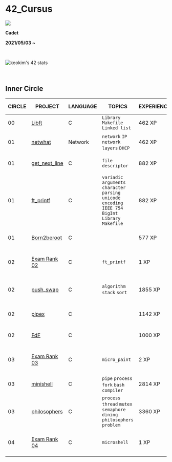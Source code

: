 # **42_Cursus**

<a href="버튼을 눌렀을 때 이동할 링크" target="_blank"><img src="https://img.shields.io/badge/42Seoul-0?style=flat&logo=42&logoColor=000000"/></a>

**Cadet**

**2021/05/03 ~**

&nbsp;

![keokim's 42 stats](https://badge42.herokuapp.com/api/stats/keokim)

&nbsp;

## **Inner Circle**

| CIRCLE | PROJECT                                                                         | LANGUAGE    | TOPICS                                                                                                                 | EXPERIENCE | STATUS                                                                                                                                           | Date of Completion |
| ------ | ------------------------------------------------------------------------------- | ----------- | ---------------------------------------------------------------------------------------------------------------------- | ---------- | ------------------------------------------------------------------------------------------------------------------------------------------------ | ------------------ |
| 00     | [Libft](./Libft)                                                             | C           | `Library` `Makefile` `Linked list`                                                                                     | 462 XP     | ![Project Score - Libft](https://badge42.herokuapp.com/api/project/keokim/Libft)                     | 2021-05-13         |
| 01     | [netwhat](./Netwhat)                                                         | Network     | `network` `IP` `network layers` `DHCP`                                                                                 | 462 XP     | ![Project Score - netwhat](https://badge42.herokuapp.com/api/project/keokim/netwhat)                 | 2021-05-18         |
| 01     | [get_next_line](./Get_Next_Line)                                             | C           | `file descriptor`                                                                                                      | 882 XP     | ![Project Score - get_next_line](https://badge42.herokuapp.com/api/project/keokim/get_next_line)     | 2021-05-26         |
| 01     | [ft_printf](./ft_printf)                                                     | C           | `variadic arguments` `character parsing` `unicode encoding` `IEEE 754` `BigInt` `Library` `Makefile`                   | 882 XP     | ![Project Score - ft_printf](https://badge42.herokuapp.com/api/project/keokim/ft_printf)             | 2021-06-16         |
| 01     | [Born2beroot](./Born2beRoot)                                                     | C           || 577 XP     | ![Project Score - Born2beroot](https://badge42.herokuapp.com/api/project/keokim/Born2beroot)             | 2021-06-05         |
| 02     | [Exam Rank 02](./Exam_02)                                                                    | C           | `ft_printf`                                                                                                            | 1 XP       | ![keokim's 42 Exam Rank 02 Score](https://badge42.herokuapp.com/api/project/keokim/Exam%20Rank%2002)  | 2021-06-22         |
| 02   | [push_swap](./push_swap)                             | C           | `algorithm` `stack` `sort`                                                                                             | 1855 XP    | ![keokim's 42 Push_swap Score](https://badge42.herokuapp.com/api/project/keokim/push_swap)      | 2021-08-09         |
| 02   | [pipex](./Pipex)                             | C           || 1142 XP    | ![keokim's 42 pipex Score](https://badge42.herokuapp.com/api/project/keokim/pipex)      | 2021-07-02         |
| 02   | [FdF](./FdF)                             | C           || 1000 XP    | ![keokim's 42 FdF Score](https://badge42.herokuapp.com/api/project/keokim/FdF)      | 2021-07-22         |
| 03     | [Exam Rank 03](./Exam_03)                                                                    | C           | `micro_paint`                                                                                                            | 2 XP       | ![keokim's 42 Exam Rank 03 Score](https://badge42.herokuapp.com/api/project/keokim/Exam%20Rank%2003)  | 2021-12-14         |
| 03     | [minishell](./minishell)          | C           | `pipe` `process` `fork` `bash` `compiler `                                                                             | 2814 XP    | ![keokim's 42 minishell Score](https://badge42.herokuapp.com/api/project/keokim/minishell)             | 2021-09-23         |
| 03     | [philosophers](./Philosophers)                       | C           | `process` `thread` `mutex` `semaphore` `dining philosophers problem`                                                   | 3360 XP    | ![keokim's 42 philosophers Score](https://badge42.herokuapp.com/api/project/keokim/Philosophers)      | 2021-12-07         |
| 04     | [Exam Rank 04](./Exam_04)                                                                    | C           | `microshell`                                                                                                            | 1 XP       | ![keokim's 42 Exam Rank 04 Score](https://badge42.herokuapp.com/api/project/keokim/Exam%20Rank%2004)  | 2022-01-??         |
